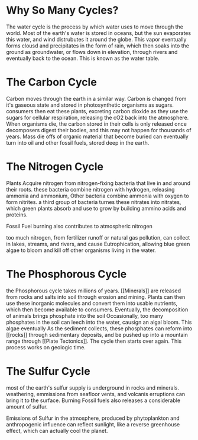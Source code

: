 # Why So Many Cycles?


The water cycle is the process by which water uses to move through the world. Most of the earth's water is stored in oceans, but the sun evaporates this water, and wind distrubutes it around the globe. This vapor eventually forms clousd and precipitates in the form of rain, which then soaks into the ground as groundwater, or flows down in elevation, through rivers and eventually back to the ocean. This is known as the water table. 

# The Carbon Cycle
Carbon moves through the earth in a similar way. Carbon is changed from it's gaseous state and stored in photosynthetic organisms as sugars. consumers then eat these plants, excreting carbon dioxide as they use the sugars for cellular respiration, releasing the cO2 back into the atmosphere. When organisms die, the carbon stored in their cells is only released once decomposers digest their bodies, and this may not happen for thousands of years. Mass die offs of organic material that become buried can eventually turn into oil and other fossil fuels, stored deep in the earth. 

# The Nitrogen Cycle
Plants Acquire nitrogen from nitrogen-fixing bacteria that live in and around their roots. these bacteria combine nitrogen with hydrogen, releasing ammonia and ammonium,
Other bacteria combine ammonia with oxygen to form nitrites.
a third group of bacteria turnes these nitrates into nitrates, which green plants absorb and use to grow by building ammino acids and proteins.

Fossil Fuel burning also contributes to atmospheric nitrogen

too much nitrogen, from fertilizer runoff or natural gas pollution, can collect in lakes, streams, and rivers, and cause Eutrophication, allowing blue green algae to bloom and kill off other organisms living in the water.

# The Phosphorous Cycle
the Phosphorous cycle takes millions of years.
[[Minerals]] are released from rocks and salts into soil through erosion and mining.
Plants can then use these inorganic molecules and convert them into usable nutrients, which then become available to consumers. 
Eventually, the decomposition of animals brings phosphate into the soil
Occasionally, too many phosphates in the soil can leech into the water, causign an algal bloom. This algae eventually 
As the sediment collects, these phosphates can reform into [[rocks]] through sedimentary deposits, and be pushed up into a mountain range through [[Plate Tectonics]]. The cycle then starts over again. This process works on geologic time.

# The Sulfur Cycle
most of the earth's sulfur supply is underground in rocks and minerals. weathering, emmissions from seafloor vents, and volcanis erruptions can bring it to the surface. Burning Fossil fuels also releases a considerable amount of sulfur. 

Emissions of Sulfur in the atmosphere, produced by phytoplankton and anthropogenic influence can reflect sunlight, like a reverse greenhouse effect, which can actually cool the planet. 